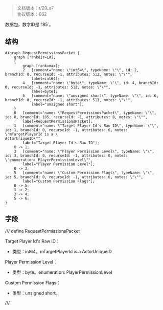# <!-- md:samp RequestPermissionsPacket -->

> 文档版本：r/20_u7<br/>协议版本：662

<!-- md:samp RequestPermissionsPacket -->数据包，数字ID是`185`。

## 结构

```viz
digraph RequestPermissionsPacket {
	graph [rankdir=LR];
	{
		graph [rank=max];
		2	[comment="name: \"int64\", typeName: \"\", id: 2, branchId: 0, recurseId: -1, attributes: 512, notes: \"\"",
			label=int64];
		4	[comment="name: \"byte\", typeName: \"\", id: 4, branchId: 0, recurseId: -1, attributes: 512, notes: \"\"",
			label=byte];
		6	[comment="name: \"unsigned short\", typeName: \"\", id: 6, branchId: 0, recurseId: -1, attributes: 512, notes: \"\"",
			label="unsigned short"];
	}
	0	[comment="name: \"RequestPermissionsPacket\", typeName: \"\", id: 0, branchId: 185, recurseId: -1, attributes: 0, notes: \"\"",
		label=RequestPermissionsPacket];
	1	[comment="name: \"Target Player Id's Raw ID\", typeName: \"\", id: 1, branchId: 0, recurseId: -1, attributes: 0, notes: \"mTargetPlayerId is a \
ActorUniqueID\"",
		label="Target Player Id's Raw ID"];
	0 -> 1;
	3	[comment="name: \"Player Permission Level\", typeName: \"\", id: 3, branchId: 0, recurseId: -1, attributes: 0, notes: \"enumeration: PlayerPermissionLevel\"",
		label="Player Permission Level"];
	0 -> 3;
	5	[comment="name: \"Custom Permission Flags\", typeName: \"\", id: 5, branchId: 0, recurseId: -1, attributes: 0, notes: \"\"",
		label="Custom Permission Flags"];
	0 -> 5;
	1 -> 2;
	3 -> 4;
	5 -> 6;
}

```

## 字段

/// define
RequestPermissionsPacket

Target Player Id's Raw ID：<!-- md:samp int64 -->

- 类型：int64。mTargetPlayerId is a ActorUniqueID

Player Permission Level：<!-- md:samp byte -->

- 类型：byte。enumeration: PlayerPermissionLevel

Custom Permission Flags：<!-- md:samp unsigned short -->

- 类型：unsigned short。


///
